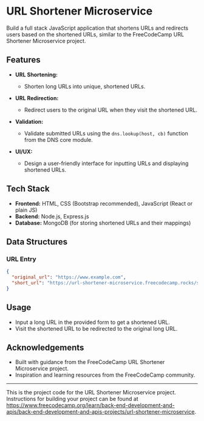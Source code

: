 # URL Shortener Microservice

Build a full stack JavaScript application that shortens URLs and redirects users based on the shortened URLs, similar to the FreeCodeCamp URL Shortener Microservice project.

## Features

- **URL Shortening:**
  - Shorten long URLs into unique, shortened URLs.
  
- **URL Redirection:**
  - Redirect users to the original URL when they visit the shortened URL.
  
- **Validation:**
  - Validate submitted URLs using the `dns.lookup(host, cb)` function from the DNS core module.
  
- **UI/UX:**
  - Design a user-friendly interface for inputting URLs and displaying shortened URLs.

## Tech Stack

- **Frontend:** HTML, CSS (Bootstrap recommended), JavaScript (React or plain JS)
- **Backend:** Node.js, Express.js
- **Database:** MongoDB (for storing shortened URLs and their mappings)

## Data Structures

### URL Entry

```json
{
  "original_url": "https://www.example.com",
  "short_url": "https://url-shortener-microservice.freecodecamp.rocks/shorturl"
}
```

## Usage

- Input a long URL in the provided form to get a shortened URL.
- Visit the shortened URL to be redirected to the original long URL.

## Acknowledgements

- Built with guidance from the FreeCodeCamp URL Shortener Microservice project.
- Inspiration and learning resources from the FreeCodeCamp community.

---
This is the project code for the URL Shortener Microservice project. Instructions for building your project can be found at https://www.freecodecamp.org/learn/back-end-development-and-apis/back-end-development-and-apis-projects/url-shortener-microservice.
